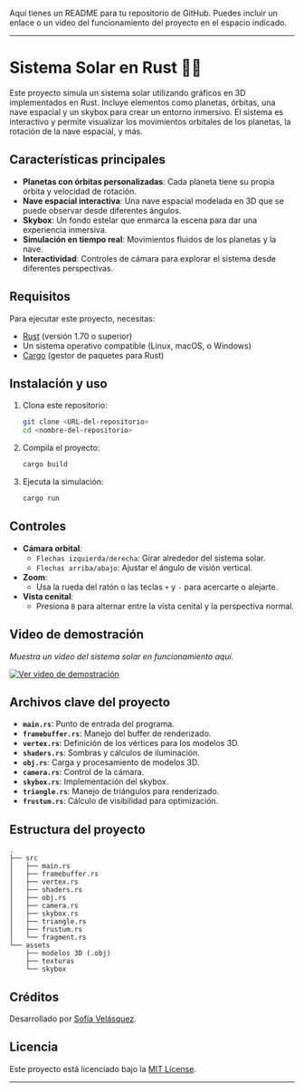 Aquí tienes un README para tu repositorio de GitHub. Puedes incluir un enlace o un video del funcionamiento del proyecto en el espacio indicado.

---

# Sistema Solar en Rust 🚀🌌

Este proyecto simula un sistema solar utilizando gráficos en 3D implementados en Rust. Incluye elementos como planetas, órbitas, una nave espacial y un skybox para crear un entorno inmersivo. El sistema es interactivo y permite visualizar los movimientos orbitales de los planetas, la rotación de la nave espacial, y más.

## Características principales

- **Planetas con órbitas personalizadas**: Cada planeta tiene su propia órbita y velocidad de rotación.
- **Nave espacial interactiva**: Una nave espacial modelada en 3D que se puede observar desde diferentes ángulos.
- **Skybox**: Un fondo estelar que enmarca la escena para dar una experiencia inmersiva.
- **Simulación en tiempo real**: Movimientos fluidos de los planetas y la nave.
- **Interactividad**: Controles de cámara para explorar el sistema desde diferentes perspectivas.

## Requisitos

Para ejecutar este proyecto, necesitas:

- [Rust](https://www.rust-lang.org/) (versión 1.70 o superior)
- Un sistema operativo compatible (Linux, macOS, o Windows)
- [Cargo](https://doc.rust-lang.org/cargo/) (gestor de paquetes para Rust)

## Instalación y uso

1. Clona este repositorio:
   ```bash
   git clone <URL-del-repositorio>
   cd <nombre-del-repositorio>
   ```

2. Compila el proyecto:
   ```bash
   cargo build
   ```

3. Ejecuta la simulación:
   ```bash
   cargo run
   ```

## Controles

- **Cámara orbital**:
  - `Flechas izquierda/derecha`: Girar alrededor del sistema solar.
  - `Flechas arriba/abajo`: Ajustar el ángulo de visión vertical.
- **Zoom**:
  - Usa la rueda del ratón o las teclas `+` y `-` para acercarte o alejarte.
- **Vista cenital**:
  - Presiona `B` para alternar entre la vista cenital y la perspectiva normal.

## Video de demostración

*Muestra un video del sistema solar en funcionamiento aquí.*

[![Ver video de demostración](URL-del-video)](URL-del-video)

## Archivos clave del proyecto

- **`main.rs`**: Punto de entrada del programa.
- **`framebuffer.rs`**: Manejo del buffer de renderizado.
- **`vertex.rs`**: Definición de los vértices para los modelos 3D.
- **`shaders.rs`**: Sombras y cálculos de iluminación.
- **`obj.rs`**: Carga y procesamiento de modelos 3D.
- **`camera.rs`**: Control de la cámara.
- **`skybox.rs`**: Implementación del skybox.
- **`triangle.rs`**: Manejo de triángulos para renderizado.
- **`frustum.rs`**: Cálculo de visibilidad para optimización.

## Estructura del proyecto

```plaintext
.
├── src
│   ├── main.rs
│   ├── framebuffer.rs
│   ├── vertex.rs
│   ├── shaders.rs
│   ├── obj.rs
│   ├── camera.rs
│   ├── skybox.rs
│   ├── triangle.rs
│   ├── frustum.rs
│   └── fragment.rs
└── assets
    ├── modelos 3D (.obj)
    ├── texturas
    └── skybox
```

## Créditos

Desarrollado por [Sofía Velásquez](https://github.com/Sofiamishel2003). 

## Licencia

Este proyecto está licenciado bajo la [MIT License](LICENSE).

---

